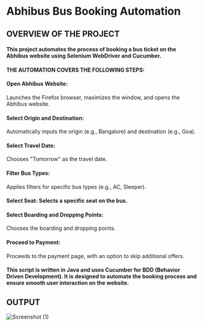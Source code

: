 # Abhibus Bus Booking Automation
## OVERVIEW OF THE PROJECT 
#### This project automates the process of booking a bus ticket on the Abhibus website using Selenium WebDriver and Cucumber.

#### THE AUTOMATION COVERS THE FOLLOWING STEPS:

#### Open Abhibus Website:
 Launches the Firefox browser, maximizes the window, and opens the Abhibus website.
#### Select Origin and Destination: 
Automatically inputs the origin (e.g., Bangalore) and destination (e.g., Goa).
#### Select Travel Date: 
Chooses "Tomorrow" as the travel date.
#### Filter Bus Types: 
Applies filters for specific bus types (e.g., AC, Sleeper).
#### Select Seat: Selects a specific seat on the bus.
#### Select Boarding and Dropping Points:
 Chooses the boarding and dropping points.
#### Proceed to Payment: 
Proceeds to the payment page, with an option to skip additional offers.

#### This script is written in Java and uses Cucumber for BDD (Behavior Driven Development). It is designed to automate the booking process and ensure smooth user interaction on the website.

## OUTPUT
![Screenshot (1)](https://github.com/user-attachments/assets/208c702f-108f-4a3e-973a-94f6f683e8e9)
